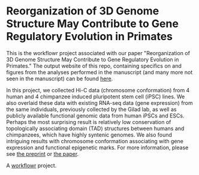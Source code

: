 # Reorganization of 3D Genome Structure May Contribute to Gene Regulatory Evolution in Primates

This is the workflowr project associated with our paper "Reorganization of 3D Genome Structure May Contribute to Gene Regulatory Evolution in Primates." The output website of this repo, containing specifics on and figures from the analyses performed in the manuscript (and many more not seen in the manuscript) can be found [here][].

In this project, we collected Hi-C data (chromosome conformation) from 4 human and 4 chimpanzee induced pluripotent stem cell (iPSC) lines. We also overlaid these data with existing RNA-seq data (gene expression) from the same individuals, previously collected by the Gilad lab, as well as publicly available functional genomic data from human iPSCs and ESCs. Perhaps the most surprising result is relatively low conservation of topologically associating domain (TAD) structures between humans and chimpanzees, which have highly syntenic genomes. We also found intriguing results with chromosome conformation associating with gene expression and functional epigenetic marks. For more information, please see [the preprint][] or [the paper][].

A [workflowr][] project.

[workflowr]: https://github.com/jdblischak/workflowr
[here]: https://ittaieres.github.io/HiCiPSC/
[the preprint]: https://www.biorxiv.org/content/10.1101/474841v1.article-info
[the paper]: https://journals.plos.org/plosgenetics/article?id=10.1371/journal.pgen.1008278